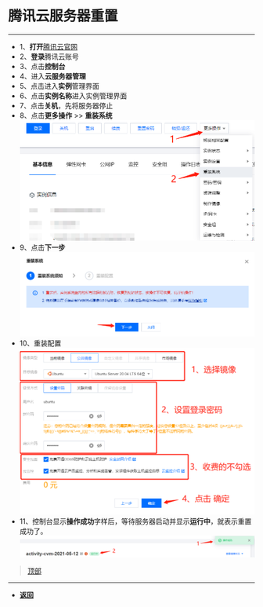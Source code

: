 # 腾讯云服务器重置

---

- 1、**打开**[腾讯云官网](https://cloud.tencent.com/)  
- 2、**登录**腾讯云账号  
- 3、点击**控制台**  
- 4、进入**云服务器管理**  
- 5、点击进入**实例**管理界面  
- 6、点击**实例名称**进入实例管理界面  
- 7、点击**关机**，先将服务器停止  
- 8、点击**更多操作** >> **重装系统**  
![img01](img/cz_tencent/微信截图_20220421133030.png)  
- 9、点击**下一步**  
![img02](img/cz_tencent/微信截图_20220421133446.png)  
- 10、重装配置  
![img03](img/cz_tencent/微信截图_20220421133902.png)  
- 11、控制台显示**操作成功**字样后，等待服务器启动并显示**运行中**，就表示重置成功了。  
![img04](img/cz_tencent/微信图片_20220421134406.png)  

> [顶部](#腾讯云服务器重置)  

---

- [**返回**](https://code.aliyun.com/kangxianghui/server/tree/master)  
